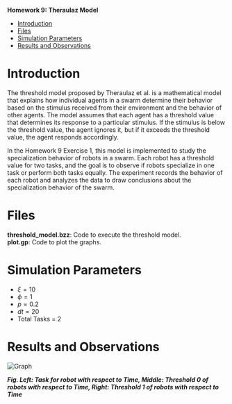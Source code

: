 **Homework 9: Theraulaz Model**

<!-- TOC -->

- [Introduction](#introduction)
- [Files](#files)
- [Simulation Parameters](#simulation-parameters)
- [Results and Observations](#results-and-observations)

<!-- /TOC -->

# Introduction
The threshold model proposed by Theraulaz et al. is a mathematical model that explains how individual agents in a swarm determine their behavior based on the stimulus received from their environment and the behavior of other agents. The model assumes that each agent has a threshold value that determines its response to a particular stimulus. If the stimulus is below the threshold value, the agent ignores it, but if it exceeds the threshold value, the agent responds accordingly.

In the Homework 9 Exercise 1, this model is implemented to study the specialization behavior of robots in a swarm. Each robot has a threshold value for two tasks, and the goal is to observe if robots specialize in one task or perform both tasks equally. The experiment records the behavior of each robot and analyzes the data to draw conclusions about the specialization behavior of the swarm.

# Files

**threshold_model.bzz**: Code to execute the threshold model.\
**plot.gp**: Code to plot the graphs.

# Simulation Parameters

- $\xi = 10$
- $\phi = 1$
- $p = 0.2$
- $dt = 20$
- Total Tasks = 2

<!-- # Formulae

**Update Threshold**

$\theta(t) = \theta(t-1) + dt(\phi(1-x(t-1)) - \xi*x(t-1))$

where $\theta$ => threshold

```py
if (threshold < 1)
    threshold = 1
else if (threshold > 1)
    threshold = 1000
```

# Pseudocode

```py
start -> threshold {500,500}
``` -->

# Results and Observations

![Graph](./Docs/Graph.png)

***Fig. Left: Task for robot with respect to Time, Middle: Threshold 0 of robots with respect to Time, Right: Threshold 1 of robots with respect to Time***